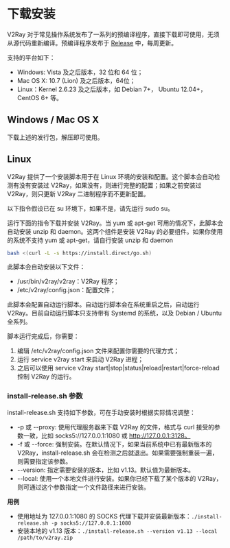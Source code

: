 # 下载安装

V2Ray 对于常见操作系统发布了一系列的预编译程序，直接下载即可使用，无须从源代码重新编译。预编译程序发布于 [Release](https://github.com/v2ray/v2ray-core/releases) 中，每周更新。

支持的平台如下：
* Windows: Vista 及之后版本，32 位和 64 位；
* Mac OS X: 10.7 (Lion) 及之后版本，64位；
* Linux：Kernel 2.6.23 及之后版本，如 Debian 7+， Ubuntu 12.04+，CentOS 6+ 等。

## Windows / Mac OS X
下载上述的发行包，解压即可使用。

## Linux
V2Ray 提供了一个安装脚本用于在 Linux 环境的安装和配置。这个脚本会自动检测有没有安装过 V2Ray，如果没有，则进行完整的配置；如果之前安装过 V2Ray，则只更新 V2Ray 二进制程序而不更新配置。

以下指令假设已在 su 环境下，如果不是，请先运行 sudo su。

运行下面的指令下载并安装 V2Ray。当 yum 或 apt-get 可用的情况下，此脚本会自动安装 unzip 和 daemon。这两个组件是安装 V2Ray 的必要组件。如果你使用的系统不支持 yum 或 apt-get，请自行安装 unzip 和 daemon
```bash
bash <(curl -L -s https://install.direct/go.sh)
```
 
此脚本会自动安装以下文件：
* /usr/bin/v2ray/v2ray：V2Ray 程序；
* /etc/v2ray/config.json：配置文件；

此脚本会配置自动运行脚本。自动运行脚本会在系统重启之后，自动运行 V2Ray。目前自动运行脚本只支持带有 Systemd 的系统，以及 Debian / Ubuntu 全系列。

脚本运行完成后，你需要：

1. 编辑 /etc/v2ray/config.json 文件来配置你需要的代理方式；
1. 运行 service v2ray start 来启动 V2Ray 进程；
1. 之后可以使用 service v2ray start|stop|status|reload|restart|force-reload 控制 V2Ray 的运行。

### install-release.sh 参数
install-release.sh 支持如下参数，可在手动安装时根据实际情况调整：

* -p 或 --proxy: 使用代理服务器来下载 V2Ray 的文件，格式与 curl 接受的参数一致，比如 socks5://127.0.0.1:1080 或  http://127.0.0.1:3128。
* -f 或 --force: 强制安装。在默认情况下，如果当前系统中已有最新版本的 V2Ray，install-release.sh 会在检测之后就退出。如果需要强制重装一遍，则需要指定该参数。
* --version: 指定需要安装的版本，比如 v1.13。默认值为最新版本。
* --local: 使用一个本地文件进行安装。如果你已经下载了某个版本的 V2Ray，则可通过这个参数指定一个文件路径来进行安装。

**用例**

* 使用地址为 127.0.0.1:1080 的 SOCKS 代理下载并安装最新版本：```./install-release.sh -p socks5://127.0.0.1:1080```
* 安装本地的 v1.13 版本：```./install-release.sh --version v1.13 --local /path/to/v2ray.zip```
